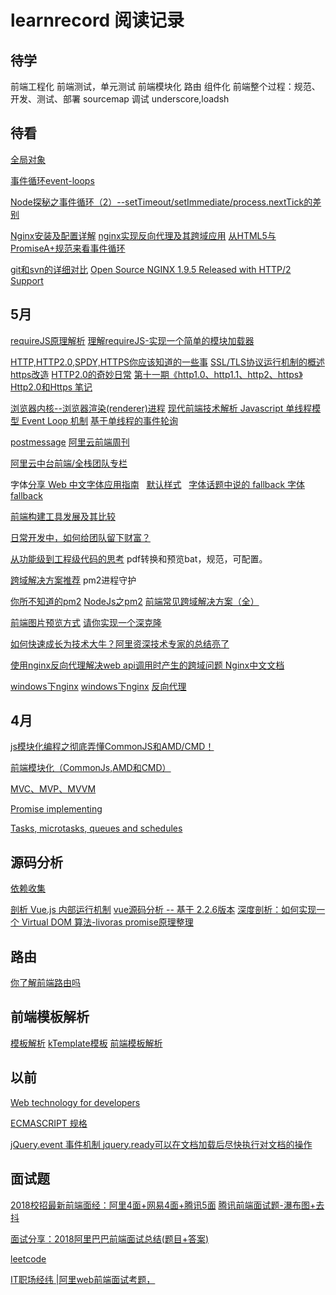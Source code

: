 # learnrecord 阅读记录
## 待学
前端工程化
前端测试，单元测试
前端模块化
路由
组件化
前端整个过程：规范、开发、测试、部署
sourcemap 调试
underscore,loadsh

## 待看
[全局对象](https://developer.mozilla.org/en-US/docs/Web/JavaScript/Reference/Global_Objects)

[事件循环event-loops](https://html.spec.whatwg.org/multipage/webappapis.html#event-loops)

[Node探秘之事件循环（2）--setTimeout/setImmediate/process.nextTick的差别](https://www.jianshu.com/p/837b584e1bdd?utm_campaign=maleskine&utm_content=note&utm_medium=reader_share&utm_source=weibo)

[Nginx安装及配置详解](https://www.cnblogs.com/zhouxinfei/p/7862285.html)
[nginx实现反向代理及其跨域应用](http://www.vuln.cn/2879)
[从HTML5与PromiseA+规范来看事件循环](https://github.com/Aaaaaaaty/blog/issues/13)

[git和svn的详细对比](https://www.cnblogs.com/dazhidacheng/p/7478438.html)
[Open Source NGINX 1.9.5 Released with HTTP/2 Support](https://www.nginx.com/blog/nginx-1-9-5/)
## 5月

[requireJS原理解析](https://blog.csdn.net/cde7070/article/details/65935888)
[理解requireJS-实现一个简单的模块加载器](https://www.cnblogs.com/yexiaochai/p/3961291.html)


[HTTP,HTTP2.0,SPDY,HTTPS你应该知道的一些事](http://www.alloyteam.com/2016/07/httphttp2-0spdyhttps-reading-this-is-enough/)
[SSL/TLS协议运行机制的概述](http://www.ruanyifeng.com/blog/2014/02/ssl_tls.html)
[https改造](http://velocity.oreilly.com.cn/2015/ppts/lizhenyu.pdf)
[HTTP2.0的奇妙日常](http://www.alloyteam.com/2015/03/http2-0-di-qi-miao-ri-chang/)
[第十一期《http1.0、http1.1、http2、https》](https://github.com/mynane/web-problem/issues/11)
[Http2.0和Https 笔记](https://github.com/ToPeas/blog/issues/3)

[浏览器内核--浏览器渲染(renderer)进程](https://github.com/TokenYangForever/NewProject/issues/34)
[现代前端技术解析 ](https://github.com/pengliheng/pengliheng.github.io/issues/28)
[Javascript 单线程模型 Event Loop 机制](https://github.com/pengliheng/pengliheng.github.io/issues/28)
[基于单线程的事件轮询  ](https://github.com/CoolRabbit520/blog/issues/16)

[postmessage](https://segmentfault.com/a/1190000012264815)
[阿里云前端周刊 ](https://zhuanlan.zhihu.com/p/31430062)

[阿里云中台前端/全栈团队专栏](https://zhuanlan.zhihu.com/aliyun)

字体[分享 Web 中文字体应用指南](https://ruby-china.org/topics/14005)   [默认样式](https://github.com/sofish/typo.css/blob/master/typo.css)   [字体话题中说的 fallback ](https://www.zhihu.com/question/20127442/answer/14064802)[字体 fallback](https://www.zhihu.com/question/21847989)

[前端构建工具发展及其比较](https://github.com/dunizb/blog/issues/27)

[日常开发中，如何给团队留下财富？](https://github.com/qqiabc521/blog/issues/1)

[从功能级到工程级代码的思考](https://github.com/ZyJoey/blog/issues/3) pdf转换和预览bat，规范，可配置。

[跨域解决方案推荐](https://github.com/sunmaobin/sunmaobin.github.io/issues/50) pm2进程守护

[你所不知道的pm2](https://blog.csdn.net/uikoo9/article/details/79018750)
[NodeJs之pm2](https://www.cnblogs.com/zqzjs/p/6210645.html)
[前端常见跨域解决方案（全）](https://segmentfault.com/a/1190000011145364)

[前端图片预览方式](https://segmentfault.com/a/1190000010639256)
[请你实现一个深克隆](https://juejin.im/post/5abb55ee6fb9a028e33b7e0a)

[如何快速成长为技术大牛？阿里资深技术专家的总结亮了](https://github.com/qmsggg/BlogCollect/issues/170)

[使用nginx反向代理解决web api调用时产生的跨域问题 ](https://www.imooc.com/article/12591)
[Nginx中文文档](http://www.nginx.cn/doc/)

[windows下nginx](https://www.cnblogs.com/saysmy/p/6609796.html)
[windows下nginx](https://www.cnblogs.com/Chiler/p/8027167.html)
[反向代理](https://www.cnblogs.com/zhouxinfei/p/7862285.html)
## 4月


[js模块化编程之彻底弄懂CommonJS和AMD/CMD！](https://www.cnblogs.com/chenguangliang/p/5856701.html)

[前端模块化（CommonJs,AMD和CMD）](https://www.jianshu.com/p/d67bc79976e6)

[MVC、MVP、MVVM](https://github.com/livoras/blog/issues/11)

[Promise implementing](https://www.promisejs.org/implementing/)

[Tasks, microtasks, queues and schedules](https://jakearchibald.com/2015/tasks-microtasks-queues-and-schedules/?utm_source=html5weekly&utm_medium=email)

## 源码分析
[依赖收集](https://github.com/answershuto/learnVue/blob/master/docs/%E4%BE%9D%E8%B5%96%E6%94%B6%E9%9B%86.MarkDown)

[剖析 Vue.js 内部运行机制](https://juejin.im/book/5a36661851882538e2259c0f/section/5a3bb1866fb9a04515440f4e)
[vue源码分析 -- 基于 2.2.6版本](https://github.com/liutao/vue2.0-source)
[深度剖析：如何实现一个 Virtual DOM 算法-livoras ](https://github.com/livoras/blog/issues/13)
[promise原理整理](http://www.cnblogs.com/xiaozhuyuan/p/8427599.html)
## 路由

[你了解前端路由吗](https://juejin.im/post/5ac61da66fb9a028c71eae1b)

## 前端模板解析
[模板解析](https://github.com/xucz/jst-helloworld/blob/master/fis-conf.js)
[kTemplate模板](https://github.com/wulijian/ktemplate/blob/master/lib/kTemplate.js)
[前端模板解析](https://github.com/xucz/jst-helloworld)

## 以前

[Web technology for developers](https://developer.mozilla.org/en-US/docs/Web)

[ECMASCRIPT 规格](https://www.ecma-international.org/ecma-262/6.0/#sec-proxy-object-internal-methods-and-internal-slots-getprototypeof)

[jQuery.event 事件机制 ](http://www.kuitao8.com/20140305/2088.shtml)
[jquery.ready可以在文档加载后尽快执行对文档的操作](http://www.cnblogs.com/xiaozhuyuan/p/7498939.html)

## 面试题
[2018校招最新前端面经：阿里4面+网易4面+腾讯5面](https://zhuanlan.zhihu.com/p/29140443)
[腾讯前端面试题-瀑布图+去抖](https://blog.csdn.net/shuidinaozhongyan/article/details/70476165)

[面试分享：2018阿里巴巴前端面试总结(题目+答案)](http://web.jobbole.com/94371/?utm_source=blog.jobbole.com&utm_medium=relatedPosts)

[leetcode](https://leetcode-cn.com/tag/dynamic-programming/)

[IT职场经纬 |阿里web前端面试考题，](https://blog.csdn.net/kuwawayu/article/details/70418587)
